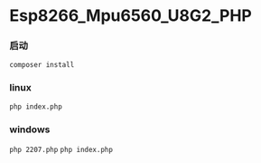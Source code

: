 # Esp8266_Mpu6560_U8G2_PHP

### 启动
`composer install`
### linux
`php index.php`
### windows
`php 2207.php`
`php index.php`
